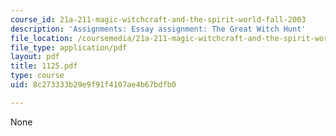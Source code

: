 ```yaml
---
course_id: 21a-211-magic-witchcraft-and-the-spirit-world-fall-2003
description: 'Assignments: Essay assignment: The Great Witch Hunt'
file_location: /coursemedia/21a-211-magic-witchcraft-and-the-spirit-world-fall-2003/8c273333b29e9f91f4107ae4b67bdfb0_1125.pdf
file_type: application/pdf
layout: pdf
title: 1125.pdf
type: course
uid: 8c273333b29e9f91f4107ae4b67bdfb0

---
```

None